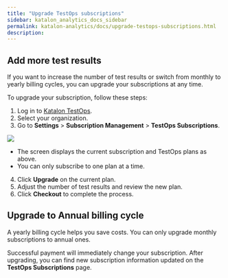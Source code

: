 ```yaml
---
title: "Upgrade TestOps subscriptions"
sidebar: katalon_analytics_docs_sidebar
permalink: katalon-analytics/docs/upgrade-testops-subscriptions.html 
description: 
---
```

## Add more test results

If you want to increase the number of test results or switch from monthly to yearly billing cycles, you can upgrade your subscriptions at any time.

To upgrade your subscription, follow these steps:
1. Log in to [Katalon TestOps](https://testops.katalon.io/).
2. Select your organization.
3. Go to **Settings** > **Subscription Management** > **TestOps Subscriptions**.

<img src="https://github.com/katalon-studio/docs-images/raw/master/katalon-analytics/docs/testops-april-release-upgrade/upgrade-rename-te-business.png">

* The screen displays the current subscription and TestOps plans as above.
* You can only subscribe to one plan at a time. 
4. Click **Upgrade** on the current plan.
5. Adjust the number of test results and review the new plan.
6. Click **Checkout** to complete the process.

## Upgrade to Annual billing cycle

A yearly billing cycle helps you save costs. You can only upgrade monthly subscriptions to annual ones.

Successful payment will immediately change your subscription. After upgrading, you can find new subscription information updated on the **TestOps Subscriptions** page.

